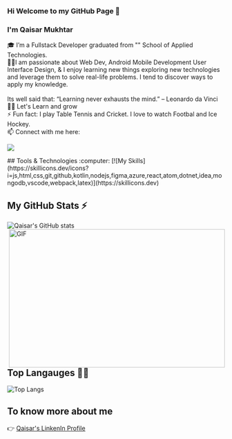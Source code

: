 ### Hi Welcome to my GitHub Page 👋

### I'm Qaisar Mukhtar 

🎓 I’m a Fullstack Developer graduated from "</Salt>" School of Applied Technologies.<br/>
👩‍💻I am passionate about Web Dev, Android Mobile Development User Interface Design, & I enjoy learning new things exploring new technologies and leverage them to solve real-life problems. I tend to discover ways to apply my knowledge.<br /><br>
Its well said that:
“Learning never exhausts the mind.” – Leonardo da Vinci <br />
👨‍💻 Let's Learn and grow<br />
⚡  Fun fact: I play Table Tennis and Cricket. I love to watch Footbal and Ice Hockey. <br />
📫 Connect with me here:
 <p>
  <a href="https://www.linkedin.com/in/qaisar-mukhtar/">
    <img src="https://img.shields.io/badge/qaisar-mukhtar?style=flat&logo=linkedin">
  </a> 
</p>
## Tools & Technologies :computer: 
[![My Skills](https://skillicons.dev/icons?i=js,html,css,git,github,kotlin,nodejs,figma,azure,react,atom,dotnet,idea,mongodb,vscode,webpack,latex)](https://skillicons.dev)

## My GitHub Stats ⚡                    
![Qaisar's GitHub stats](https://github-readme-stats.vercel.app/api?username=qaisarm&show_icons=true&count_private=true&show_icons=true&include_all_commits=true)
 <img align="right" alt="GIF" src="https://github.com/abhisheknaiidu/abhisheknaiidu/blob/master/code.gif?raw=true" width="500" height="320" />
  
## Top Langauges :man_technologist: 
![Top Langs](https://github-readme-stats.vercel.app/api/top-langs/?username=qaisarm&hide=TeX&layout=compact)
 
## To know more about me
 :point_right:  <a href="https://www.linkedin.com/in/qaisar-mukhtar/">Qaisar's LinkenIn Profile</a>
